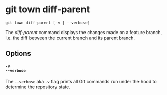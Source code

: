 # git town diff-parent

```command-summary
git town diff-parent [-v | --verbose]
```

The _diff-parent_ command displays the changes made on a feature branch, i.e.
the diff between the current branch and its parent branch.

## Options

#### `-v`<br>`--verbose`

The `--verbose` aka `-v` flag prints all Git commands run under the hood to
determine the repository state.
